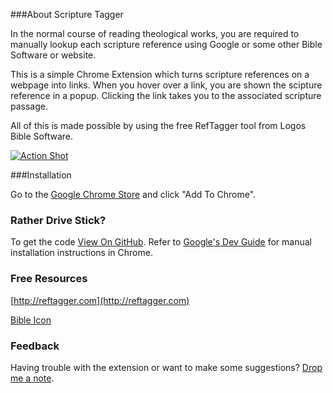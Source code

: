 ###About Scripture Tagger

In the normal course of reading theological works, you are required to manually lookup each scripture reference using Google or some other Bible Software or website.

This is a simple Chrome Extension which turns scripture references on a webpage into links. When you hover over a link, you are shown the scipture reference in a popup. Clicking the link takes you to the associated scripture passage.

All of this is made possible by using the free RefTagger tool from Logos Bible Software.

[![Action Shot](https://raw.github.com/westhomas/scripture-tagger/master/images/screen_shot_1.png)](https://raw.github.com/westhomas/scripture-tagger/master/images/screen_shot_1.png)



###Installation

Go to the [Google Chrome Store](https://chrome.google.com/webstore/detail/scripture-tagger/bjdodjhgmhfknagondkknocjpdchkhcn) and click "Add To Chrome".


### Rather Drive Stick?

To get the code [View On GitHub](https://github.com/westhomas/scripture-tagger). Refer to [Google's Dev Guide](http://developer.chrome.com/extensions/getstarted.html) for manual installation instructions in Chrome.


### Free Resources

[http://reftagger.com](http://reftagger.com) 

[Bible Icon](http://findicons.com/icon/130286/lincoln_bible?id=130296)


### Feedback
Having trouble with the extension or want to make some suggestions? [Drop me a note](https://chrome.google.com/webstore/support/bjdodjhgmhfknagondkknocjpdchkhcn?hl=en&gl=US#feature).